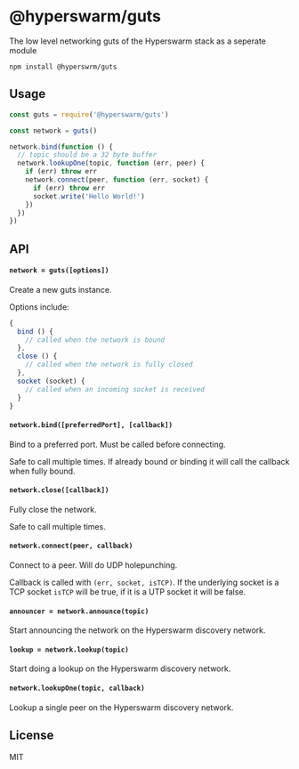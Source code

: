 # @hyperswarm/guts

The low level networking guts of the Hyperswarm stack as a seperate module

```
npm install @hyperswrm/guts
```

## Usage

``` js
const guts = require('@hyperswarm/guts')

const network = guts()

network.bind(function () {
  // topic should be a 32 byte buffer
  network.lookupOne(topic, function (err, peer) {
    if (err) throw err
    network.connect(peer, function (err, socket) {
      if (err) throw err
      socket.write('Hello World!')
    })
  })
})
```

## API

#### `network = guts([options])`

Create a new guts instance.

Options include:

``` js
{
  bind () {
    // called when the network is bound
  },
  close () {
    // called when the network is fully closed
  },
  socket (socket) {
    // called when an incoming socket is received
  }
}
```

#### `network.bind([preferredPort], [callback])`

Bind to a preferred port. Must be called before connecting.

Safe to call multiple times. If already bound or binding it will call
the callback when fully bound.

#### `network.close([callback])`

Fully close the network.

Safe to call multiple times.

#### `network.connect(peer, callback)`

Connect to a peer. Will do UDP holepunching.

Callback is called with `(err, socket, isTCP)`. If the underlying socket is a TCP socket `isTCP` will be true, if it is a UTP socket it will be false.

#### `announcer = network.announce(topic)`

Start announcing the network on the Hyperswarm discovery network.

#### `lookup = network.lookup(topic)`

Start doing a lookup on the Hyperswarm discovery network.

#### `network.lookupOne(topic, callback)`

Lookup a single peer on the Hyperswarm discovery network.

## License

MIT
